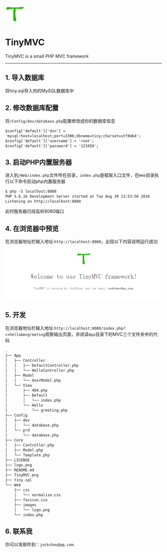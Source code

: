 ![logo](./logo.png)

# TinyMVC

TinyMVC is a small PHP MVC framework

----------

## 1. 导入数据库 ##
将tiny.sql导入你的MySQL数据库中

## 2. 修改数据库配置 ##
将`/Config/dev/database.php`配置修改成你的数据库信息
```
$config['default']['dsn'] = 'mysql:host=localhost;port=3306;dbname=tiny;charset=utf8mb4';
$config['default']['username'] = 'root';
$config['default']['password'] = '123456';
```

## 3. 启动PHP内置服务器 ##
进入到`/Web/index.php`文件所在目录，`index.php`是框架入口文件，在`Web`目录执行以下命令启动php内置服务器
```
$ php -S localhost:8080
PHP 5.6.16 Development Server started at Tue Aug 30 13:53:56 2016
Listening on http://localhost:8080
```
此时服务器已经监听8080端口

## 4. 在浏览器中预览 ##
在浏览器地址栏输入地址:`http://localhost:8080`，出现以下内容说明运行成功
![logo](./TinyMVC.png)

## 5. 开发 ##
在浏览器地址栏输入地址:`http://localhost:8080/index.php?c=hello&m=greeting`观察输出页面，并阅读`App`目录下的MVC三个文件夹中的代码

```
.
├── App
│   ├── Controller
│   │   ├── DefaultController.php
│   │   └── HelloController.php
│   ├── Model
│   │   └── UserModel.php
│   └── View
│       ├── 404.php
│       ├── Default
│       │   └── index.php
│       └── Hello
│           └── greeting.php
├── Config
│   ├── dev
│   │   └── database.php
│   └── prd
│       └── database.php
├── Core
│   ├── Controller.php
│   ├── Model.php
│   └── Template.php
├── LICENSE
├── logo.png
├── README.md
├── TinyMVC.png
├── tiny.sql
└── Web
    ├── css
    │   └── normalize.css
    ├── favicon.ico
    ├── images
    │   └── logo.png
    └── index.php
```
## 6. 联系我 ##
你可以发邮件到：`jockchou@qq.com`.